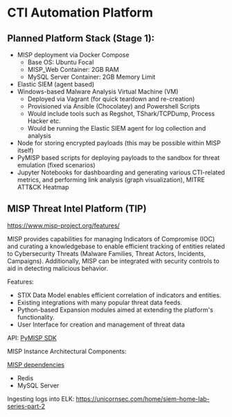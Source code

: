 # CTI Automation Platform

## Planned Platform Stack (Stage 1):
* MISP deployment via Docker Compose
  * Base OS: Ubuntu Focal
  * MISP_Web Container: 2GB RAM
  * MySQL Server Container: 2GB Memory Limit
* Elastic SIEM (agent based)
* Windows-based Malware Analysis Virtual Machine (VM)
  * Deployed via Vagrant (for quick teardown and re-creation)
  * Provisioned via Ansible (Chocolatey) and Powershell Scripts
  * Would include tools such as Regshot, TShark/TCPDump, Process Hacker etc.
  * Would be running the Elastic SIEM agent for log collection and analysis
* Node for storing encrypted payloads (this may be possible within MISP itself)
* PyMISP based scripts for deploying payloads to the sandbox for threat emulation (fixed scenarios)
* Jupyter Notebooks for dashboarding and generating various CTI-related metrics, and performing link analysis (graph visualization), MITRE ATT&CK Heatmap

## MISP Threat Intel Platform (TIP)

https://www.misp-project.org/features/

MISP provides capabilities for managing Indicators of Compromise (IOC) and curating a knowledgebase to enable efficient tracking of entities related to Cybersecurity Threats (Malware Families, Threat Actors, Incidents, Campaigns). Additionally, MISP can be integrated with security controls to aid in detecting malicious behavior. 

Features:

- STIX Data Model enables efficient correlation of indicators and entities.
- Existing integrations with many popular threat data feeds.
- Python-based Expansion modules aimed at extending the platform's functionality.
- User Interface for creation and management of threat data

API: [PyMISP SDK](https://github.com/MISP/PyMISP)

MISP Instance Architectural Components:

[MISP dependencies](https://wlcg-soc-wg-doc.web.cern.ch/misp/deployment.html)
- Redis
- MySQL Server

Ingesting logs into ELK:
https://unicornsec.com/home/siem-home-lab-series-part-2
